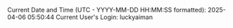 Current Date and Time (UTC - YYYY-MM-DD HH:MM:SS formatted): 2025-04-06 05:50:44
Current User's Login: luckyaiman

